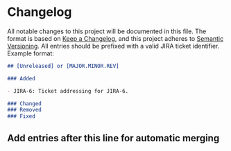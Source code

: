 <!-- markdownlint-configure-file {  "MD024": false } -->
# Changelog

All notable changes to this project will be documented in this file.
The format is based on [Keep a Changelog](https://keepachangelog.com/en/1.0.0/),
and this project adheres to [Semantic Versioning](https://semver.org/spec/v2.0.0.html).
All entries should be prefixed with a valid JIRA ticket identifier.
Example format:

```markdown
## [Unreleased] or [MAJOR.MINOR.REV]

### Added

- JIRA-6: Ticket addressing for JIRA-6.

### Changed
### Removed
### Fixed
```

## Add entries after this line for automatic merging
